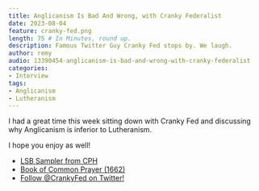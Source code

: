 ```yaml
---
title: Anglicanism Is Bad And Wrong, with Cranky Federalist
date: 2023-08-04
feature: cranky-fed.png
length: 75 # In Minutes, round up.
description: Famous Twitter Guy Cranky Fed stops by. We laugh.
author: remy
audio: 13390454-anglicanism-is-bad-and-wrong-with-cranky-federalist
categories:
- Interview
tags: 
- Anglicanism
- Lutheranism
---
```


I had a great time this week sitting down with Cranky Fed and discussing why Anglicanism is inferior to Lutheranism. 

I hope you enjoy as well!

* [LSB Sampler from CPH](http://lsb.cph.org/samples/LSB_Sampler.pdf)
* [Book of Common Prayer (1662)](https://amzn.to/3b66RXj)
* [Follow @CrankyFed on Twitter!](https://twitter.com/CrankyFed)